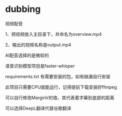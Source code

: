 # dubbing
视频配音

1、把视频放入主目录下，并命名为overview.mp4

2、输出的视频名称是output.mp4

AI配音选择的是微软的

语音识别模型项目是faster-whisper

requirements.txt 有需要安装的包，如有缺漏自行安装

此项目只需要CPU就能运行，记得提前下载安装好ffmpeg

可以自行修改MarginV的值，其代表着字幕到底部的距离

可以选择DeepL翻译代替谷歌翻译 

